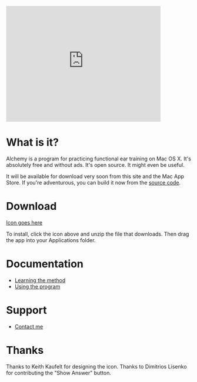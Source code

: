 <div class="video-wrapper">
  <iframe id="demo-video" width="420" height="315" src="https://www.youtube.com/embed/eE9llJ6SgEM" frameborder="0" allowfullscreen></iframe>
</div>



# What is it?
Alchemy is a program for practicing functional ear training on Mac OS X.  It's absolutely free and without ads.  It's
open source.  It might even be useful.

It will be available for download very soon from this site and the Mac App Store.  If you're adventurous, you can build
it now from the [source code](http://www.github.com/danielhones/alchemy).

# Download
<div id="download-link-wrapper"><a href="alchemy.zip" download="filename">Icon goes here</a></div>

To install, click the icon above and unzip the file that downloads.  Then drag the app into your Applications folder.

# Documentation
* [Learning the method](method.html)
* [Using the program](manual.html)

# Support
* [Contact me](support.html)

# Thanks
Thanks to Keith Kaufelt for designing the icon.  Thanks to Dimitrios Lisenko for contributing the "Show Answer" button.
